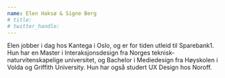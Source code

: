```yaml
---
name: Elen Haksø & Signe Berg
# title: 
# twitter_handle: 
---
```

Elen jobber i dag hos Kantega i Oslo, og er for tiden utleid til Sparebank1. Hun har en Master i Interaksjonsdesign fra Norges teknisk-naturvitenskapelige universitet, og Bachelor i Mediedesign fra Høyskolen i Volda og Griffith University. Hun har også studert UX Design hos Noroff. 
